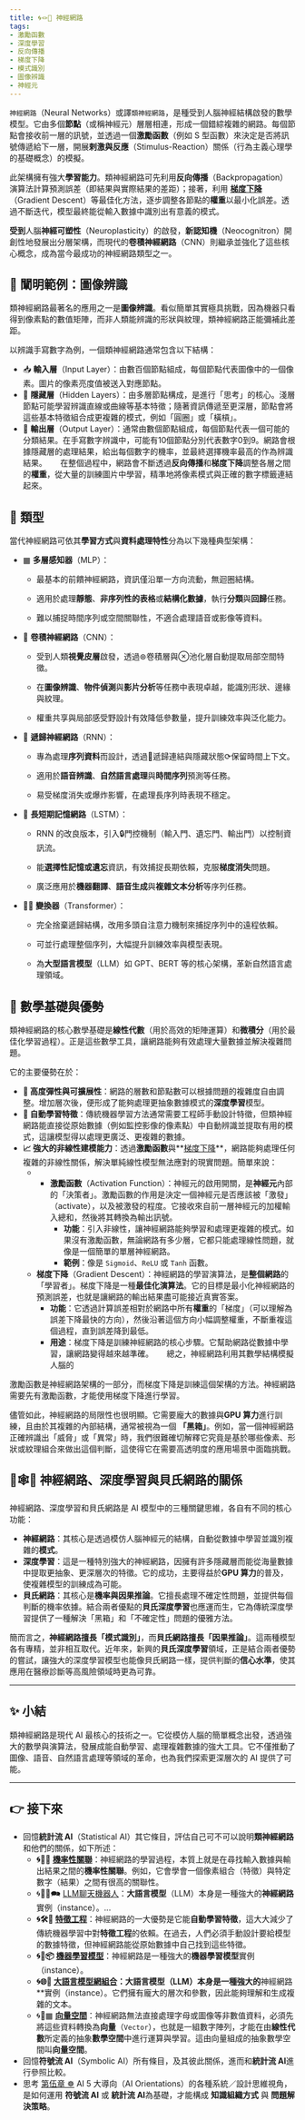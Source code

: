 ```yaml
---
title: 🌀🪢🧠 神經網路
tags:
- 激勵函數
- 深度學習
- 反向傳播
- 梯度下降
- 模式識別
- 圖像辨識
- 神經元
---
```

`神經網路`（Neural Networks）或譯`類神經網路`，是種受到人腦神經結構啟發的數學模型。它由多個**節點**（或稱神經元）層層相連，形成一個錯綜複雜的網路。每個節點會接收前一層的訊號，並透過一個**激勵函數**（例如 S 型函數）來決定是否將訊號傳遞給下一層，開展**剌激與反應**（Stimulus-Reaction）關係（行為主義心理學的基礎概念）的模擬。

此架構擁有強大**學習能力**。類神經網路可先利用**反向傳播**（Backpropagation）演算法計算預測誤差（即結果與實際結果的差距）；接著，利用 **[梯度下降](09-02-steepest_descent_method.zh-hant)**（Gradient Descent）等最佳化方法，逐步調整各節點的**權重**以最小化誤差。透過不斷迭代，模型最終能從輸入數據中識別出有意義的模式。

**受到**人腦**神經可塑性**（Neuroplasticity）的啟發，**新認知機**（Neocognitron）開創性地發展出分層架構，而現代的**卷積神經網路**（CNN）則繼承並強化了這些核心概念，成為當今最成功的神經網路類型之一。

## 🛅 闡明範例：圖像辨識

類神經網路最著名的應用之一是**圖像辨識**。看似簡單其實極具挑戰，因為機器只看得到像素點的數值矩陣，而非人類能辨識的形狀與紋理，類神經網路正能彌補此差距。

以辨識手寫數字為例，一個類神經網路通常包含以下結構：

- 📥 **輸入層**（Input Layer）：由數百個節點組成，每個節點代表圖像中的一個像素。圖片的像素亮度值被送入對應節點。
    
- 🧠 **隱藏層**（Hidden Layers）：由多層節點構成，是進行「思考」的核心。淺層節點可能學習辨識直線或曲線等基本特徵；隨著資訊傳遞至更深層，節點會將這些基本特徵組合成更複雜的模式，例如「圓圈」或「橫槓」。
    
- 🔢 **輸出層**（Output Layer）：通常由數個節點組成，每個節點代表一個可能的分類結果。在手寫數字辨識中，可能有10個節點分別代表數字0到9。網路會根據隱藏層的處理結果，給出每個數字的機率，並最終選擇機率最高的作為辨識結果。
    
在整個過程中，網路會不斷透過**反向傳播**和**梯度下降**調整各層之間的**權重**，從大量的訓練圖片中學習，精準地將像素模式與正確的數字標籤連結起來。

## 🎋 類型

當代神經網路可依其**學習方式**與**資料處理特性**分為以下幾種典型架構：

- ▦ **多層感知器**（MLP）：
    
    - 最基本的前饋神經網路，資訊僅沿單一方向流動，無迴圈結構。
        
    - 適用於處理**靜態**、**非序列性的表格**或**結構化數據**，執行**分類**與**回歸**任務。
        
    - 難以捕捉時間序列或空間關聯性，不適合處理語音或影像等資料。
        
- 🧠 **卷積神經網路**（CNN）：
    
    - 受到人類**視覺皮層**啟發，透過⊛卷積層與⊗池化層自動提取局部空間特徵。
        
    - 在**圖像辨識**、**物件偵測**與**影片分析**等任務中表現卓越，能識別形狀、邊緣與紋理。
        
    - 權重共享與局部感受野設計有效降低參數量，提升訓練效率與泛化能力。
        
- 🔄 **遞歸神經網路**（RNN）：
    
    - 專為處理**序列資料**而設計，透過🔄遞歸連結與隱藏狀態⟳保留時間上下文。
        
    - 適用於**語音辨識**、**自然語言處理**與**時間序列**預測等任務。
        
    - 易受梯度消失或爆炸影響，在處理長序列時表現不穩定。
        
- 🧬 **長短期記憶網路**（LSTM）：
    
    - RNN 的改良版本，引入🔒門控機制（輸入門、遺忘門、輸出門）以控制資訊流。
        
    - 能**選擇性記憶或遺忘**資訊，有效捕捉長期依賴，克服**梯度消失**問題。
        
    - 廣泛應用於**機器翻譯**、**語音生成**與**複雜文本分析**等序列任務。
        
- 🧞‍♂️ **變換器**（Transformer）：
    
    - 完全捨棄遞歸結構，改用多頭自注意力機制來捕捉序列中的遠程依賴。
        
    - 可並行處理整個序列，大幅提升訓練效率與模型表現。
        
    - 為**大型語言模型**（LLM）如 GPT、BERT 等的核心架構，革新自然語言處理領域。


## 🌟 數學基礎與優勢

類神經網路的核心數學基礎是**線性代數**（用於高效的矩陣運算）和**微積分**（用於最佳化學習過程）。正是這些數學工具，讓網路能夠有效處理大量數據並解決複雜問題。

它的主要優勢在於：

- **🔀 高度彈性與可擴展性**：網路的層數和節點數可以根據問題的複雜度自由調整。增加層次後，便形成了能夠處理更抽象數據模式的**深度學習**模型。
    
- **🧠 自動學習特徵**：傳統機器學習方法通常需要工程師手動設計特徵，但類神經網路能直接從原始數據（例如監控影像的像素點）中自動辨識並提取有用的模式，這讓模型得以處理更廣泛、更複雜的數據。
    
- **📈 強大的非線性建模能力**：透過**激勵函數**與**[梯度下降](09-02-steepest_descent_method.zh-hant)**，網路能夠處理任何複雜的非線性關係，解決單純線性模型無法應對的現實問題。簡單來說：
	- - **激勵函數**（Activation Function）：神經元的啟用開關，是**神經元**內部的「決策者」。激勵函數的作用是決定一個神經元是否應該被「激發」（activate），以及被激發的程度。它接收來自前一層神經元的加權輸入總和，然後將其轉換為輸出訊號。
		- **功能**：引入非線性，讓神經網路能夠學習和處理更複雜的模式。如果沒有激勵函數，無論網路有多少層，它都只能處理線性問題，就像是一個簡單的單層神經網路。
		- **範例**：像是 `Sigmoid`、`ReLU` 或 `Tanh` 函數。
	- **梯度下降**（Gradient Descent）：神經網路的學習演算法，是**整個網路**的「學習者」。梯度下降是一種**最佳化演算法**。它的目標是最小化神經網路的預測誤差，也就是讓網路的輸出結果盡可能接近真實答案。
		- **功能**：它透過計算誤差相對於網路中所有**權重**的「梯度」（可以理解為誤差下降最快的方向），然後沿著這個方向小幅調整權重，不斷重複這個過程，直到誤差降到最低。
		- **用途**：梯度下降是訓練神經網路的核心步驟。它幫助網路從數據中學習，讓網路變得越來越準確。
    
總之，神經網路利用其數學結構模擬人腦的

激勵函數是神經網路架構的一部分，而梯度下降是訓練這個架構的方法。神經網路需要先有激勵函數，才能使用梯度下降進行學習。

儘管如此，神經網路的局限性也很明顯。它需要龐大的數據與**GPU 算力**進行訓練，且由於其複雜的內部結構，通常被視為一個 **「黑箱」**。例如，當一個神經網路正確辨識出「威脅」或「異常」時，我們很難確切解釋它究竟是基於哪些像素、形狀或紋理組合來做出這個判斷，這使得它在需要高透明度的應用場景中面臨挑戰。

## 🧠🕸️🔮 神經網路、深度學習與貝氏網路的關係

神經網路、深度學習和貝氏網路是 AI 模型中的三種關鍵思維，各自有不同的核心功能：

- **神經網路**：其核心是透過模仿人腦神經元的結構，自動從數據中學習並識別複雜的**模式**。
    
- **深度學習**：這是一種特別強大的神經網路，因擁有許多隱藏層而能從海量數據中提取更抽象、更深層次的特徵。它的成功，主要得益於**GPU 算力**的普及，使複雜模型的訓練成為可能。
    
- **貝氏網路**：其核心是**機率與因果推論**。它擅長處理不確定性問題，並提供每個判斷的機率依據。結合兩者優點的**貝氏深度學習**也應運而生，它為傳統深度學習提供了一種解決「黑箱」和「不確定性」問題的優雅方法。
    

簡而言之，**神經網路擅長「模式識別」**，而**貝氏網路擅長「因果推論」**。這兩種模型各有專精，並非相互取代。近年來，新興的**貝氏深度學習**領域，正是結合兩者優勢的嘗試，讓強大的深度學習模型也能像貝氏網路一樣，提供判斷的**信心水準**，使其應用在醫療診斷等高風險領域時更為可靠。

***

## ✨ 小結

類神經網路是現代 AI 最核心的技術之一。它從模仿人腦的簡單概念出發，透過強大的數學與演算法，發展成能自動學習、處理複雜數據的強大工具。它不僅推動了圖像、語音、自然語言處理等領域的革命，也為我們探索更深層次的 AI 提供了可能。


***

## 👉 接下來

- 回憶**統計流 AI**（Statistical AI）其它條目，評估自己可不可以說明**類神經網路**和他們的關係，如下所述：
	- **🌀🎲🌿 [機率性關聯](04-01-probabilistic_association.zh-hant)**：神經網路的學習過程，本質上就是在尋找輸入數據與輸出結果之間的**機率性關聯**。例如，它會學會一個像素組合（特徵）與特定數字（結果）之間有很高的關聯性。
	- 🌀🧞‍♀️🗪 [LLM聊天機器人](04-02-llm_chatbots.zh-hant)：**大語言模型**（LLM）本身是一種強大的**神經網路**實例（instance）。...
	- **🌀🛠️🤏 [特徵工程](04-04-feature_engineering.zh-hant)**：神經網路的一大優勢是它能**自動學習特徵**，這大大減少了傳統機器學習中對**特徵工程**的依賴。在過去，人們必須手動設計要給模型的數據特徵，但神經網路能從原始數據中自己找到這些特徵。
	- **🌀🤖📦 [機器學習模型](04-05-machine_learning_models.zh-hant)**：神經網路是一種強大的**機器學習模型**實例（instance）。
	- **🌀🌐🔗 [大語言模型網組合](04-06-llm_webassembly.zh-hant.md)：**大語言模型**（LLM）本身是一種強大的**神經網路**實例（instance）。它們擁有龐大的層次和參數，因此能夠理解和生成複雜的文本。
	- 🌀🌌▦ **[向量空間](04-07-vector_space.zh-hant)**：神經網路無法直接處理字母或圖像等非數值資料，必須先將這些資料轉換為**向量**（`Vector`），也就是一組數字陣列，才能在由**線性代數**所定義的抽象**數學空間**中進行運算與學習。這由向量組成的抽象數學空間叫**向量空間**。
	    
- 回憶**符號流 AI**（Symbolic AI）所有條目，及其彼此關係，進而和**統計流 AI**進行參照比較。
- 思考 [第伍章 ☸](05----ai_orientations.zh-hant) AI 5 大導向（AI Orientations）的各種系統／設計思維視角，是如何運用 **符號流 AI** 或 **統計流 AI**為基礎，才能構成 **知識組織方式** 與 **問題解決策略**。